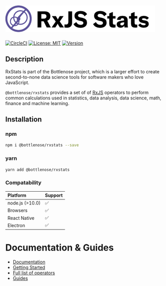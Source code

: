 # <img src="https://github.com/buccaneerai/bottlenose/raw/master/docs/packages/rxstats/rxjs-stats.png" />
[![CircleCI](https://circleci.com/gh/buccaneerai/bottlenose/tree/master.svg?style=shield)](https://circleci.com/gh/buccaneerai/bottlenose/tree/master)
[![License: MIT](https://img.shields.io/badge/License-MIT-green.svg)](https://opensource.org/licenses/MIT)
<a href="https://www.npmjs.com/package/@bottlenose/rxstats">
  <img src="https://img.shields.io/npm/v/@bottlenose/rxstats.svg" alt="Version">
</a>

## Description
RxStats is part of the Bottlenose project, which is a larger effort to create second-to-none data science tools for software makers who love JavaScript.

`@bottlenose/rxstats` provides a set of of [RxJS](http://rxjs.dev/) operators to perform common calculations used in statistics, data analysis, data science, math, finance and machine learning. 

## Installation

### npm

```bash
npm i @bottlenose/rxstats --save
```

### yarn

```bash
yarn add @bottlenose/rxstats
```

### Compatability

| Platform | Support |
| :--- | :--- |
| node.js \(&gt;10.0\) | ✅ |
| Browsers | ✅ |
| React Native | ✅ |
| Electron | ✅ |

# Documentation & Guides
- [Documentation](https://buccaneerai.gitbook.io/bottlenose/data-analysis/rxstats)
- [Getting Started](https://buccaneerai.gitbook.io/bottlenose/data-analysis/rxstats/guides/gettingstarted)
- [Full list of operators](https://buccaneerai.gitbook.io/bottlenose/data-analysis/rxstats/operators)
- [Guides](https://buccaneerai.gitbook.io/bottlenose/data-analysis/rxstats/guides)

